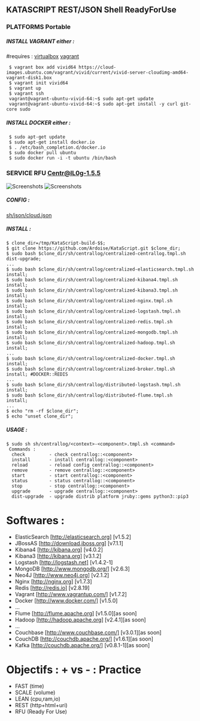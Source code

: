 ## KATASCRIPT REST/JSON Shell ReadyForUse

### PLATFORMS Portable
##### INSTALL VAGRANT either :
   #requires :
   [virtualbox](https://www.virtualbox.org/wiki/Downloads)
   [vagrant](http://www.virtualbox.org/)
    
     $ vagrant box add vivid64 https://cloud-images.ubuntu.com/vagrant/vivid/current/vivid-server-cloudimg-amd64-vagrant-disk1.box
     $ vagrant init vivid64
     $ vagrant up
     $ vagrant ssh
     vagrant@vagrant-ubuntu-vivid-64:~$ sudo apt-get update
     vagrant@vagrant-ubuntu-vivid-64:~$ sudo apt-get install -y curl git-core sudo

##### INSTALL DOCKER either :
     $ sudo apt-get update
     $ sudo apt-get install docker.io
     $ . /etc/bash_completion.d/docker.io
     $ sudo docker pull ubuntu
     $ sudo docker run -i -t ubuntu /bin/bash

### SERVICE RFU Centr@lL0g-1.5.5
  ![Screenshots](https://cacoo.com/diagrams/b8v677hxhjQriPld-BE94C.png?t=1398001932606)
  ![Screenshots](https://cacoo.com/diagrams/mTm79GTjCk8HGxsz-BE94C.png?t=1368912915182)

##### CONFIG :
[sh/json/cloud.json](https://github.com/Ardoise/KataScript/blob/master/sh/json/cloud.json)
    
##### INSTALL :
    $ clone_dir=/tmp/KataScript-build-$$;
    $ git clone https://github.com/Ardoise/KataScript.git $clone_dir;
    $ sudo bash $clone_dir/sh/centrallog/centralized-centrallog.tmpl.sh dist-upgrade;
    ...
    $ sudo bash $clone_dir/sh/centrallog/centralized-elasticsearch.tmpl.sh install;
    $ sudo bash $clone_dir/sh/centrallog/centralized-kibana4.tmpl.sh install;
    $ sudo bash $clone_dir/sh/centrallog/centralized-kibana3.tmpl.sh install;
    $ sudo bash $clone_dir/sh/centrallog/centralized-nginx.tmpl.sh install;
    $ sudo bash $clone_dir/sh/centrallog/centralized-logstash.tmpl.sh install;
    $ sudo bash $clone_dir/sh/centrallog/centralized-redis.tmpl.sh install;
    $ sudo bash $clone_dir/sh/centrallog/centralized-mongodb.tmpl.sh install;
    $ sudo bash $clone_dir/sh/centrallog/centralized-hadoop.tmpl.sh install;
    ...
    $ sudo bash $clone_dir/sh/centrallog/centralized-docker.tmpl.sh install;
    $ sudo bash $clone_dir/sh/centrallog/centralized-broker.tmpl.sh install; #DOCKER::REDIS
    ...
    $ sudo bash $clone_dir/sh/centrallog/distributed-logstash.tmpl.sh install;
    $ sudo bash $clone_dir/sh/centrallog/distributed-flume.tmpl.sh install;
    ...
    $ echo "rm -rf $clone_dir";
    $ echo "unset clone_dir";
    
##### USAGE :
    $ sudo sh sh/centrallog/<context>-<component>.tmpl.sh <command>
     Commands :
      check         - check centrallog::<component>
      install       - install centrallog::<component>
      reload        - reload config centrallog::<component>
      remove        - remove centrallog::<component>
      start         - start centrallog::<component>
      status        - status centrallog::<component>
      stop          - stop centrallog::<component>
      upgrade       - upgrade centrallog::<component>
      dist-upgrade  - upgrade distrib platform jruby::gems python3::pip3

Softwares :
==========================
  - ElasticSearch [http://elasticsearch.org] [v1.5.2]
  - JBossAS [http://download.jboss.org] [v7.1.1]
  - Kibana4 [http://kibana.org] [v4.0.2]
  - Kibana3 [http://kibana.org] [v3.1.2]
  - Logstash [http://logstash.net] [v1.4.2-1]
  - MongoDB [http://www.mongodb.org/] [v2.6.3]
  - Neo4J [http://www.neo4j.org] [v2.1.2]
  - Nginx [http://nginx.org] [v1.7.3]
  - Redis [http://redis.io] [v2.8.19]
  - Vagrant [http://www.vagrantup.com/] [v1.7.2]
  - Docker [http://www.docker.com/] [v1.5.0]
  - ...
  - Flume [http://flume.apache.org] [v1.5.0][as soon]
  - Hadoop [http://hadoop.apache.org] [v2.4.1][as soon]
  - ...
  - Couchbase [http://www.couchbase.com/] [v3.0.1][as soon]
  - CouchDB [http://couchdb.apache.org/] [v1.6.1][as soon]
  - Kafka [http://couchdb.apache.org/] [v0.8.1-1][as soon]

Objectifs : + vs - : Practice 
=============================
  - FAST        (time)
  - SCALE       (volume)
  - LEAN        (cpu,ram,io)
  - REST        (http+html+uri)
  - RFU         (Ready For Use)
  
